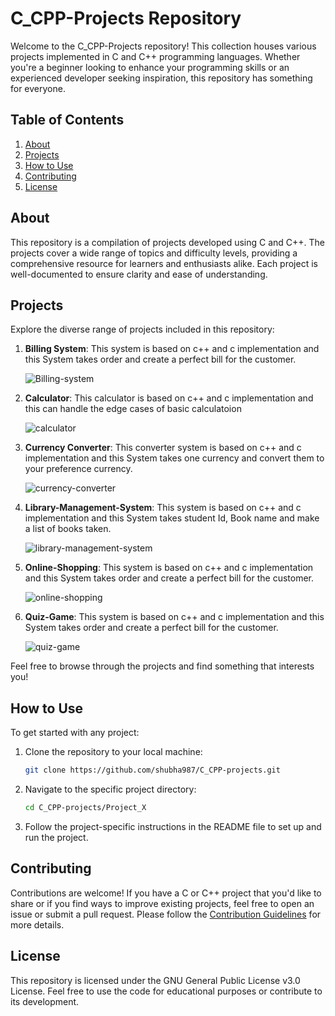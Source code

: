 # C_CPP-Projects Repository
Welcome to the C_CPP-Projects repository! This collection houses various projects implemented in C and C++ programming languages. Whether you're a beginner looking to enhance your programming skills or an experienced developer seeking inspiration, this repository has something for everyone.

## Table of Contents

1. [About](#about)
2. [Projects](#projects)
3. [How to Use](#how-to-use)
4. [Contributing](#contributing)
5. [License](#license)

## About

This repository is a compilation of projects developed using C and C++. The projects cover a wide range of topics and difficulty levels, providing a comprehensive resource for learners and enthusiasts alike. Each project is well-documented to ensure clarity and ease of understanding.

## Projects

Explore the diverse range of projects included in this repository:

1. **Billing System**: This system is based on c++ and c implementation and this System takes order and create a perfect bill for the customer.

   ![Billing-system](https://github.com/shubha987/C_CPP-projects/assets/116547779/380c4748-d188-4de9-bf3f-7638e24ae688)

2. **Calculator**: This calculator is based on c++ and c implementation and this can handle the edge cases of basic calculatoion 
 
    ![calculator](https://github.com/shubha987/C_CPP-projects/assets/116547779/aa270b65-c378-472d-a627-b7b802f24f25)

3. **Currency Converter**: This converter system is based on c++ and c implementation and this System takes one currency and convert them to your preference currency.
   
    ![currency-converter](https://github.com/shubha987/C_CPP-projects/assets/116547779/bd73d317-0e31-4426-994f-65fd48c7ae84)

4. **Library-Management-System**: This system is based on c++ and c implementation and this System takes student Id, Book name and make a list of books taken.

    ![library-management-system](https://github.com/shubha987/C_CPP-projects/assets/116547779/3019e877-c455-460c-956e-1cba6c73f436)

5. **Online-Shopping**: This system is based on c++ and c implementation and this System takes order and create a perfect bill for the customer.

    ![online-shopping](https://github.com/shubha987/C_CPP-projects/assets/116547779/c7c6319a-dd35-40d1-a394-87ee705768b0)

6. **Quiz-Game**: This system is based on c++ and c implementation and this System takes order and create a perfect bill for the customer.

    ![quiz-game](https://github.com/shubha987/C_CPP-projects/assets/116547779/18a78cdd-e6c2-475e-abd1-38991557f1f0)

Feel free to browse through the projects and find something that interests you!

## How to Use

To get started with any project:

1. Clone the repository to your local machine:

   ```bash
   git clone https://github.com/shubha987/C_CPP-projects.git

2. Navigate to the specific project directory:

    ```bash
    cd C_CPP-projects/Project_X

3. Follow the project-specific instructions in the README file to set up and run the project.

## Contributing
Contributions are welcome! If you have a C or C++ project that you'd like to share or if you find ways to improve existing projects, feel free to open an issue or submit a pull request. Please follow the <a href="contributing.md">Contribution Guidelines</a> for more details.

## License
This repository is licensed under the GNU General Public License v3.0 License. Feel free to use the code for educational purposes or contribute to its development.
